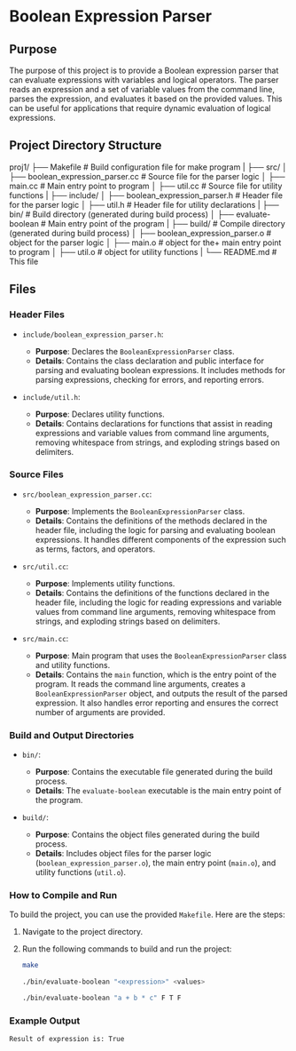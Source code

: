 # Boolean Expression Parser

## Purpose

The purpose of this project is to provide a Boolean expression parser that can evaluate expressions with variables and logical operators. The parser reads an expression and a set of variable values from the command line, parses the expression, and evaluates it based on the provided values. This can be useful for applications that require dynamic evaluation of logical expressions.

## Project Directory Structure

proj1/
├── Makefile                    # Build configuration file for make program
|
├── src/
│   ├── boolean_expression_parser.cc  # Source file for the parser logic
│   ├── main.cc                       # Main entry point to program
│   ├── util.cc                       # Source file for utility functions
|
├── include/
│   ├── boolean_expression_parser.h   # Header file for the parser logic
│   ├── util.h                        # Header file for utility declarations
|
├── bin/                        # Build directory (generated during build process)
│   ├── evaluate-boolean              # Main entry point of the program
|
├── build/                      # Compile directory (generated during build process)
│   ├── boolean_expression_parser.o   # object for the parser logic
│   ├── main.o                        # object for the+ main entry point to program
│   ├── util.o                        # object for utility functions
|
└── README.md                   # This file

## Files

### Header Files

- `include/boolean_expression_parser.h`: 
  - **Purpose**: Declares the `BooleanExpressionParser` class.
  - **Details**: Contains the class declaration and public interface for parsing and evaluating boolean expressions. It includes methods for parsing expressions, checking for errors, and reporting errors.

- `include/util.h`: 
  - **Purpose**: Declares utility functions.
  - **Details**: Contains declarations for functions that assist in reading expressions and variable values from command line arguments, removing whitespace from strings, and exploding strings based on delimiters.

### Source Files

- `src/boolean_expression_parser.cc`: 
  - **Purpose**: Implements the `BooleanExpressionParser` class.
  - **Details**: Contains the definitions of the methods declared in the header file, including the logic for parsing and evaluating boolean expressions. It handles different components of the expression such as terms, factors, and operators.

- `src/util.cc`: 
  - **Purpose**: Implements utility functions.
  - **Details**: Contains the definitions of the functions declared in the header file, including the logic for reading expressions and variable values from command line arguments, removing whitespace from strings, and exploding strings based on delimiters.

- `src/main.cc`: 
  - **Purpose**: Main program that uses the `BooleanExpressionParser` class and utility functions.
  - **Details**: Contains the `main` function, which is the entry point of the program. It reads the command line arguments, creates a `BooleanExpressionParser` object, and outputs the result of the parsed expression. It also handles error reporting and ensures the correct number of arguments are provided.

### Build and Output Directories

- `bin/`: 
  - **Purpose**: Contains the executable file generated during the build process.
  - **Details**: The `evaluate-boolean` executable is the main entry point of the program.

- `build/`: 
  - **Purpose**: Contains the object files generated during the build process.
  - **Details**: Includes object files for the parser logic (`boolean_expression_parser.o`), the main entry point (`main.o`), and utility functions (`util.o`).

### How to Compile and Run

To build the project, you can use the provided `Makefile`. Here are the steps:

1. Navigate to the project directory.
2. Run the following commands to build and run the project:

   ```sh
   make
    
   ./bin/evaluate-boolean "<expression>" <values>

   ./bin/evaluate-boolean "a + b * c" F T F

### Example Output

    Result of expression is: True